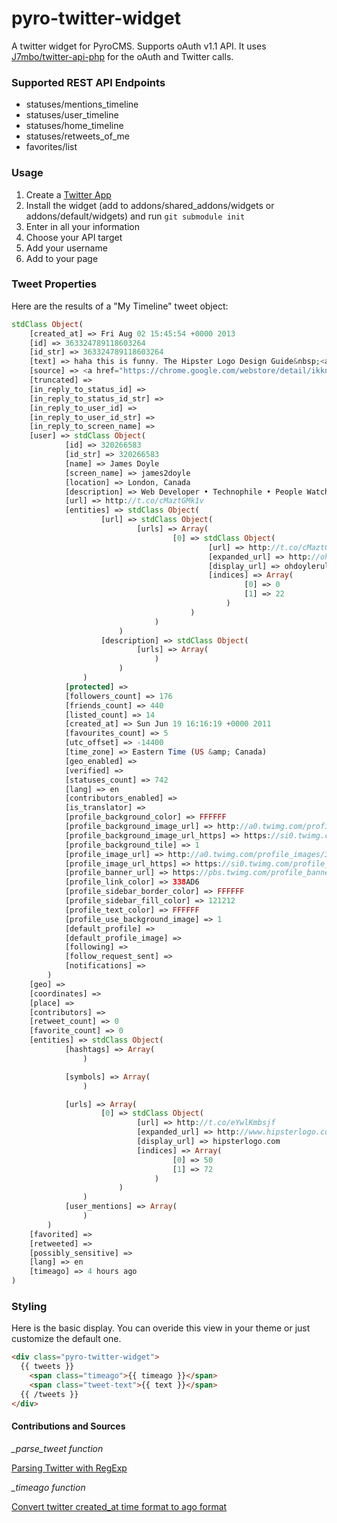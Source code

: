 pyro-twitter-widget
===================

A twitter widget for PyroCMS. Supports oAuth v1.1 API. It uses [J7mbo/twitter-api-php](https://github.com/J7mbo/twitter-api-php) for the oAuth and Twitter calls.

### Supported REST API Endpoints

* statuses/mentions_timeline
* statuses/user_timeline
* statuses/home_timeline
* statuses/retweets_of_me
* favorites/list

### Usage

1. Create a [Twitter App](https://dev.twitter.com/apps)
2. Install the widget (add to addons/shared_addons/widgets or addons/default/widgets) and run `git submodule init`
3. Enter in all your information
4. Choose your API target
5. Add your username
6. Add to your page

### Tweet Properties

Here are the results of a "My Timeline" tweet object:

```php
stdClass Object(
    [created_at] => Fri Aug 02 15:45:54 +0000 2013
    [id] => 363324789118603264
    [id_str] => 363324789118603264
    [text] => haha this is funny. The Hipster Logo Design Guide&nbsp;<a target="_blank" href="http://t.co/eYwlKmbsjf">http://t.co/eYwlKmbsjf</a>
    [source] => <a href="https://chrome.google.com/webstore/detail/ikknnkomiokeodcdkknnhgjmncfiefmn" rel="nofollow">Notifier for Chrome</a>
    [truncated] =>
    [in_reply_to_status_id] =>
    [in_reply_to_status_id_str] =>
    [in_reply_to_user_id] =>
    [in_reply_to_user_id_str] =>
    [in_reply_to_screen_name] =>
    [user] => stdClass Object(
            [id] => 320266583
            [id_str] => 320266583
            [name] => James Doyle
            [screen_name] => james2doyle
            [location] => London, Canada
            [description] => Web Developer • Technophile • People Watcher • Paleo Eater • Movie Goer • Bike Lover • TV Enjoyer • Director at @WARPAINTMedia
            [url] => http://t.co/cMaztGMk1v
            [entities] => stdClass Object(
                    [url] => stdClass Object(
                            [urls] => Array(
                                    [0] => stdClass Object(
                                            [url] => http://t.co/cMaztGMk1v
                                            [expanded_url] => http://ohdoylerules.com
                                            [display_url] => ohdoylerules.com
                                            [indices] => Array(
                                                    [0] => 0
                                                    [1] => 22
                                                )
                                        )
                                )
                        )
                    [description] => stdClass Object(
                            [urls] => Array(
                                )
                        )
                )
            [protected] =>
            [followers_count] => 176
            [friends_count] => 440
            [listed_count] => 14
            [created_at] => Sun Jun 19 16:16:19 +0000 2011
            [favourites_count] => 5
            [utc_offset] => -14400
            [time_zone] => Eastern Time (US &amp; Canada)
            [geo_enabled] =>
            [verified] =>
            [statuses_count] => 742
            [lang] => en
            [contributors_enabled] =>
            [is_translator] =>
            [profile_background_color] => FFFFFF
            [profile_background_image_url] => http://a0.twimg.com/profile_background_images/776577586/5998b26a2430febb9e6ea8f0b5a1e9ee.png
            [profile_background_image_url_https] => https://si0.twimg.com/profile_background_images/776577586/5998b26a2430febb9e6ea8f0b5a1e9ee.png
            [profile_background_tile] => 1
            [profile_image_url] => http://a0.twimg.com/profile_images/378800000119818419/75e06cffcd02d3ca6ae4ce68076e42e4_normal.png
            [profile_image_url_https] => https://si0.twimg.com/profile_images/378800000119818419/75e06cffcd02d3ca6ae4ce68076e42e4_normal.png
            [profile_banner_url] => https://pbs.twimg.com/profile_banners/320266583/1365780780
            [profile_link_color] => 338AD6
            [profile_sidebar_border_color] => FFFFFF
            [profile_sidebar_fill_color] => 121212
            [profile_text_color] => FFFFFF
            [profile_use_background_image] => 1
            [default_profile] =>
            [default_profile_image] =>
            [following] =>
            [follow_request_sent] =>
            [notifications] =>
        )
    [geo] =>
    [coordinates] =>
    [place] =>
    [contributors] =>
    [retweet_count] => 0
    [favorite_count] => 0
    [entities] => stdClass Object(
            [hashtags] => Array(
                )

            [symbols] => Array(
                )

            [urls] => Array(
                    [0] => stdClass Object(
                            [url] => http://t.co/eYwlKmbsjf
                            [expanded_url] => http://www.hipsterlogo.com/
                            [display_url] => hipsterlogo.com
                            [indices] => Array(
                                    [0] => 50
                                    [1] => 72
                                )
                        )
                )
            [user_mentions] => Array(
                )
        )
    [favorited] =>
    [retweeted] =>
    [possibly_sensitive] =>
    [lang] => en
    [timeago] => 4 hours ago
)
```

### Styling

Here is the basic display. You can overide this view in your theme or just customize the default one.

```html
<div class="pyro-twitter-widget">
  {{ tweets }}
    <span class="timeago">{{ timeago }}</span>
    <span class="tweet-text">{{ text }}</span>
  {{ /tweets }}
</div>
```

#### Contributions and Sources

*_parse_tweet function*

[Parsing Twitter with RegExp](http://saturnboy.com/2010/02/parsing-twitter-with-regexp/)

*_timeago function*

[Convert twitter created_at time format to ago format](http://webcodingeasy.com/PHP/Convert-twitter-createdat-time-format-to-ago-format)